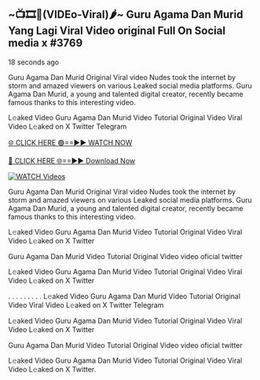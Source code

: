 ## ~📺🎞️👙(VIDEo-Viral)🌶~ Guru Agama Dan Murid Yang Lagi Viral Video original Full On Social media x  #3769

18 seconds ago

Guru Agama Dan Murid Original Viral video Nudes took the internet by storm and amazed viewers on various Leaked social media platforms. Guru Agama Dan Murid, a young and talented digital creator, recently became famous thanks to this interesting video.

L𝚎aked Video Guru Agama Dan Murid Video Tutorial Original Video Viral Video L𝚎aked on X Twitter Telegram

[🌐 CLICK HERE 🟢==►► WATCH NOW](https://valovideo.net/valo-video/?bom)

[🔴 CLICK HERE 🌐==►► Download Now](https://valovideo.net/valo-video/?bom)

[![WATCH Videos](https://i.imgur.com/dJHk4Zq.gif)](https://valovideo.net/valo-video/?bom)

Guru Agama Dan Murid Original Viral video Nudes took the internet by storm and amazed viewers on various Leaked social media platforms. Guru Agama Dan Murid, a young and talented digital creator, recently became famous thanks to this interesting video.

L𝚎aked Video Guru Agama Dan Murid Video Tutorial Original Video Viral Video L𝚎aked on X Twitter

Guru Agama Dan Murid Video Tutorial Original Video video oficial twitter

L𝚎aked Video Guru Agama Dan Murid Video Tutorial Original Video Viral Video L𝚎aked on X Twitter

. . . . . . . . . L𝚎aked Video Guru Agama Dan Murid Video Tutorial Original Video Viral Video L𝚎aked on X Twitter Telegram

L𝚎aked Video Guru Agama Dan Murid Video Tutorial Original Video Viral Video L𝚎aked on X Twitter

Guru Agama Dan Murid Video Tutorial Original Video video oficial twitter

L𝚎aked Video Guru Agama Dan Murid Video Tutorial Original Video Viral Video L𝚎aked on X Twitter.